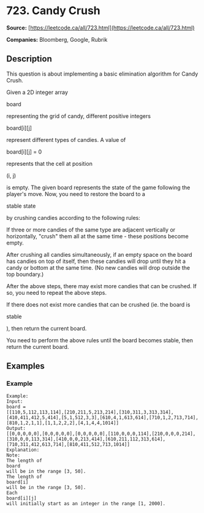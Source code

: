 # 723. Candy Crush

**Source:** [https://leetcode.ca/all/723.html](https://leetcode.ca/all/723.html)

**Companies:** Bloomberg, Google, Rubrik

## Description

This question is about implementing a basic elimination algorithm for Candy Crush.

Given a 2D integer array

board

representing the grid of candy, different
        positive integers

board[i][j]

represent different types of candies. A value of

board[i][j] = 0

represents that the cell at position

(i, j)

is
        empty. The given board represents the state of the game following the player's move.
        Now, you need to restore the board to a

stable state

by crushing candies according to
        the following rules:

If three or more candies of the same type are adjacent vertically or horizontally,
            "crush" them all at the same time - these positions become empty.

After crushing all candies simultaneously, if an empty space on the board has candies on
            top of itself, then these candies will drop until they hit a candy or bottom at the same
            time. (No new candies will drop outside the top boundary.)

After the above steps, there may exist more candies that can be crushed. If so, you need
            to repeat the above steps.

If there does not exist more candies that can be crushed (ie. the board is

stable

),
            then return the current board.

You need to perform the above rules until the board becomes stable, then return the current
        board.

## Examples

### Example

```
Example:
Input:
board =
[[110,5,112,113,114],[210,211,5,213,214],[310,311,3,313,314],[410,411,412,5,414],[5,1,512,3,3],[610,4,1,613,614],[710,1,2,713,714],[810,1,2,1,1],[1,1,2,2,2],[4,1,4,4,1014]]
Output:
[[0,0,0,0,0],[0,0,0,0,0],[0,0,0,0,0],[110,0,0,0,114],[210,0,0,0,214],[310,0,0,113,314],[410,0,0,213,414],[610,211,112,313,614],[710,311,412,613,714],[810,411,512,713,1014]]
Explanation:
Note:
The length of
board
will be in the range [3, 50].
The length of
board[i]
will be in the range [3, 50].
Each
board[i][j]
will initially start as an integer in the range [1, 2000].
```

